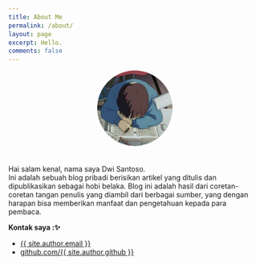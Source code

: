 ```yaml
---
title: About Me 
permalink: /about/
layout: page
excerpt: Hello.
comments: false
---
```


<div style="text-align: center;">
  <img src="/assets/img/avatar.jpg" alt="Dwi Santoso" style="border-radius: 50%; width: 150px; height: 150px; object-fit: cover; margin-bottom: 20px;">
</div>

Hai salam kenal, nama saya Dwi Santoso.  
Ini adalah sebuah blog pribadi berisikan artikel yang ditulis dan dipublikasikan sebagai hobi belaka. Blog ini adalah hasil dari coretan-coretan tangan penulis yang diambil dari berbagai sumber, yang dengan harapan bisa memberikan manfaat dan pengetahuan kepada para pembaca.

**Kontak saya :✨**
- <a href="mailto:{{ site.author.email }}">{{ site.author.email }}</a>
- <a href="https://github.com/{{ site.author.github }}" target="_blank" rel="noopener">github.com/{{ site.author.github }}</a>
